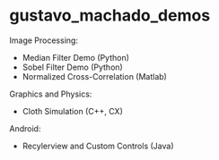 # gustavo_machado_demos
Image Processing:
* Median Filter Demo (Python)
* Sobel Filter Demo (Python)
* Normalized Cross-Correlation (Matlab)

Graphics and Physics:
* Cloth Simulation (C++, CX)

Android:
* Recylerview and Custom Controls (Java)
